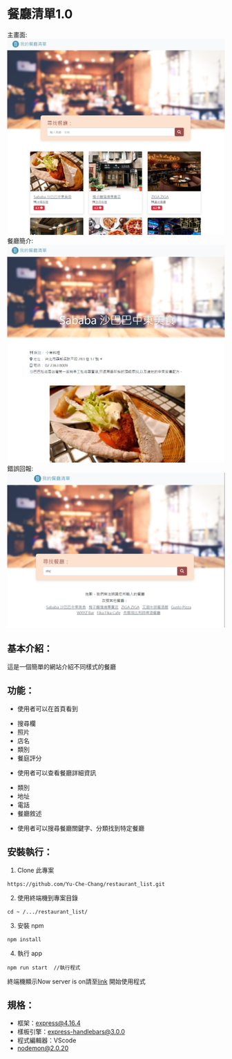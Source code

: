 # 餐廳清單1.0
主畫面:
![image](https://github.com/Yu-Che-Chang/restaurant_list/blob/main/public/image/main_page.png)
餐廳簡介:
![image](https://github.com/Yu-Che-Chang/restaurant_list/blob/main/public/image/index_page.png)
錯誤回報:
![image](https://github.com/Yu-Che-Chang/restaurant_list/blob/main/public/image/error_page.png)

基本介紹：
---
這是一個簡單的網站介紹不同樣式的餐廳

功能：
---
+ 使用者可以在首頁看到
- 搜尋欄
- 照片
- 店名
- 類別
- 餐庭評分
+ 使用者可以查看餐廳詳細資訊
- 類別
- 地址
- 電話
- 餐廳敘述
+ 使用者可以搜尋餐廳關鍵字、分類找到特定餐廳

安裝執行：
---
1. Clone 此專案
```
https://github.com/Yu-Che-Chang/restaurant_list.git
```
2. 使用終端機到專案目錄
```
cd ~ /.../restaurant_list/
```
3. 安裝 npm
```
npm install
```
4. 執行 app
```
npm run start  //執行程式
```
終端機顯示Now server is on請至[link](http://localhost:3000)
開始使用程式

規格：
---
+ 框架：express@4.16.4
+ 樣板引擎：express-handlebars@3.0.0
+ 程式編輯器：VScode
+ nodemon@2.0.20

